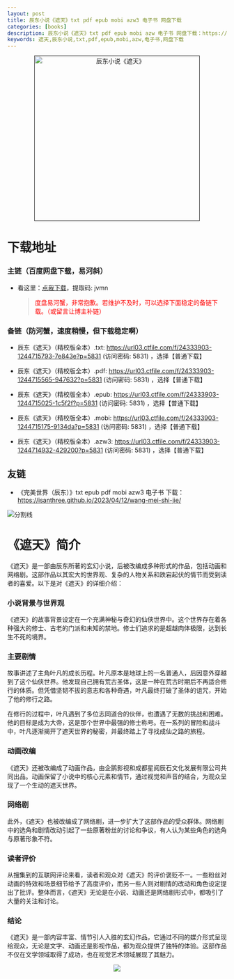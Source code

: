 ```yaml
---
layout: post
title: 辰东小说《遮天》txt pdf epub mobi azw3 电子书 网盘下载
categories: [books]
description: 辰东小说《遮天》txt pdf epub mobi azw 电子书 网盘下载：https://qweree.cn/index.php/325/
keywords: 遮天,辰东小说,txt,pdf,epub,mobi,azw,电子书,网盘下载
---
```


<div align="center"><a href=""><img src="https://qweree.cn/wp-content/uploads/2024/05/zhe-tian-cover.jpg" alt="辰东小说《遮天》" width="380px" height="auto"/></a></div>

# 下载地址

### 主链（百度网盘下载，易河斜）

- 看这里：[点我下载](https://pan.baidu.com/s/1qZRtufNxueSwGGkzsLIB5A?pwd=jvmn)，提取码: jvmn

  > <p style="color:red" >度盘易河蟹，非常抱歉。若维护不及时，可以选择下面稳定的备链下载。（或留言让博主补链）</p>

### 备链（防河蟹，速度稍慢，但下载稳定啊）

- 辰东《遮天》（精校版全本）.txt: <https://url03.ctfile.com/f/24333903-1244715793-7e843e?p=5831> (访问密码: 5831) ，选择【普通下载】

- 辰东《遮天》（精校版全本）.pdf: <https://url03.ctfile.com/f/24333903-1244715565-947632?p=5831> (访问密码: 5831) ，选择【普通下载】

- 辰东《遮天》（精校版全本）.epub: <https://url03.ctfile.com/f/24333903-1244715025-1c5f2f?p=5831> (访问密码: 5831) ，选择【普通下载】

- 辰东《遮天》（精校版全本）.mobi: <https://url03.ctfile.com/f/24333903-1244715175-9134da?p=5831> (访问密码: 5831) ，选择【普通下载】

- 辰东《遮天》（精校版全本）.azw3: <https://url03.ctfile.com/f/24333903-1244714932-429200?p=5831> (访问密码: 5831) ，选择【普通下载】

## 友链

- 《完美世界（辰东）》txt epub pdf mobi azw3 电子书 下载：<https://isanthree.github.io/2023/04/12/wang-mei-shi-jie/>

![分割线](https://pic.imgdb.cn/item/6612476468eb935713c85291.gif)

# 《遮天》简介

《遮天》是一部由辰东所著的玄幻小说，后被改编成多种形式的作品，包括动画和网络剧。这部作品以其宏大的世界观、复杂的人物关系和跌宕起伏的情节而受到读者的喜爱。以下是对《遮天》的详细介绍：

### 小说背景与世界观

《遮天》的故事背景设定在一个充满神秘与奇幻的仙侠世界中。这个世界存在着各种强大的修士、古老的门派和未知的禁地。修士们追求的是超越肉体极限，达到长生不死的境界。

### 主要剧情

故事讲述了主角叶凡的成长历程。叶凡原本是地球上的一名普通人，后因意外穿越到了这个仙侠世界。他发现自己拥有荒古圣体，这是一种在荒古时期后不再适合修行的体质。但凭借坚韧不拔的意志和各种奇遇，叶凡最终打破了圣体的诅咒，开始了他的修行之路。

在修行的过程中，叶凡遇到了多位志同道合的伙伴，也遭遇了无数的挑战和困难。他的目标是成为大帝，这是那个世界中最强的修士称号。在一系列的冒险和战斗中，叶凡逐渐揭开了遮天世界的秘密，并最终踏上了寻找成仙之路的旅程。

### 动画改编

《遮天》还被改编成了动画作品，由企鹅影视和成都星阅辰石文化发展有限公司共同出品。动画保留了小说中的核心元素和情节，通过视觉和声音的结合，为观众呈现了一个生动的遮天世界。

### 网络剧

此外，《遮天》也被改编成了网络剧，进一步扩大了这部作品的受众群体。网络剧中的选角和剧情改动引起了一些原著粉丝的讨论和争议，有人认为某些角色的选角与原著形象不符。

### 读者评价

从搜集到的互联网评论来看，读者和观众对《遮天》的评价褒贬不一。一些粉丝对动画的特效和场景细节给予了高度评价，而另一些人则对剧情的改动和角色设定提出了批评。整体而言，《遮天》无论是在小说、动画还是网络剧形式中，都吸引了大量的关注和讨论。

### 结论

《遮天》是一部内容丰富、情节引人入胜的玄幻作品，它通过不同的媒介形式呈现给观众，无论是文字、动画还是影视作品，都为观众提供了独特的体验。这部作品不仅在文学领域取得了成功，也在视觉艺术领域展现了其魅力。

<div align="center"><img src="https://pic.imgdb.cn/item/661a35e868eb93571333b3c3.gif"/></div>
